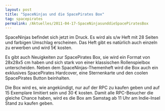 ```yaml
---
layout: post
title: "SpaceNinjas und die SpacePirates Box"
tag: spacepirates
permalink: /Aktuelles/2011-04-17-SpaceNinjasunddieSpacePiratesBox
---
```



SpaceNinjas befindet sich jetzt im Druck. Es wird als s/w Heft mit 28 Seiten und farbigen Umschlag erscheinen. Das Heft gibt es natürlich auch einzeln zu erwerben und wird 5&euro; kosten.

Es gibt auch Neuigkeiten zur SpacePirates Box, sie wird ein Format von 28x28x5 cm haben und sich stark von einer klassischen Rollenspielbox unterscheiden. Neben dem SpaceNinjas-Themenheft wird die Box auch ein exklusives SpacePirates Hardcover, eine Sternenkarte und den coolen SpacePirates Button beinhalten.

Die Box wird es, wie angekündigt, nur auf der RPC zu kaufen geben und auf 15 Exemplare limitiert sein und 30 &euro; kosten. Damit alle RPC-Besucher die gleiche Chance haben, wird es die Box am Samstag ab 11 Uhr am Indie-Insel Stand zu kaufen geben.



